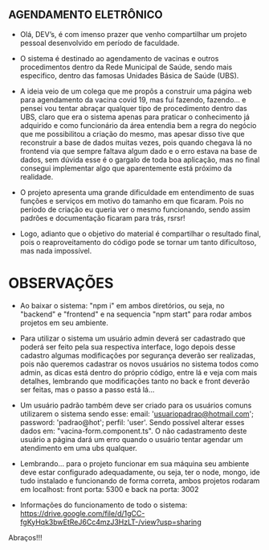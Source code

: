 ## AGENDAMENTO ELETRÔNICO

- Olá, DEV’s, é com imenso prazer que venho compartilhar um projeto pessoal desenvolvido em período de faculdade.

- O sistema é destinado ao agendamento de vacinas e outros procedimentos dentro da Rede Municipal de Saúde, sendo mais especifico, dentro das famosas Unidades Básica de Saúde (UBS).

- A ideia veio de um colega que me propôs a construir uma página web para agendamento da vacina covid 19, mas fui fazendo, fazendo... e pensei vou tentar abraçar qualquer tipo de procedimento dentro das UBS, claro que era o sistema apenas para praticar o conhecimento já adquirido e como funcionário da área entendia bem a regra do negócio que me possibilitou a criação do mesmo, mas apesar disso tive que reconstruir a base de dados muitas vezes, pois quando chegava lá no frontend via que sempre faltava algum dado e o erro estava na base de dados, sem dúvida esse é o gargalo de toda boa aplicação, mas no final consegui implementar algo que aparentemente está próximo da realidade.

- O projeto apresenta uma grande dificuldade em entendimento de suas funções e serviços em motivo do tamanho em que ficaram. Pois no período de criação eu queria ver o mesmo funcionando, sendo assim padrões e documentação ficaram para trás, rsrsr!

- Logo, adianto que o objetivo do material é compartilhar o resultado final, pois o reaproveitamento do código pode se tornar um tanto dificultoso, mas nada impossível.

# OBSERVAÇÕES

- Ao baixar o sistema: "npm i" em ambos diretórios, ou seja, no "backend" e "frontend" e na sequencia "npm start" para rodar ambos projetos em seu ambiente.

- Para utilizar o sistema um usuário admin deverá ser cadastrado que poderá ser feito pela sua respectiva interface, logo depois desse cadastro algumas modificações por segurança deverão ser realizadas, pois não queremos cadastrar os novos usuários no sistema todos como admin, as dicas está dentro do próprio código, entre lá e veja com mais detalhes, lembrando que modificações tanto no back e front deverão ser feitas, mas o passo a passo está lá...

- Um usuário padrão também deve ser criado para os usuários comuns utilizarem o sistema sendo esse: email: 'usuariopadrao@hotmail.com'; password: 'padrao@hot'; perfil: 'user'. Sendo possível alterar esses dados em: "vacina-form.component.ts". O não cadastramento deste usuário a página dará um erro quando o usuário tentar agendar um atendimento em uma ubs qualquer.

- Lembrando... para o projeto funcionar em sua máquina seu ambiente deve estar configurado adequadamente, ou seja, ter o node, mongo, ide tudo instalado e funcionando de forma correta, ambos projetos rodaram em localhost: front porta: 5300 e back na porta: 3002

- Informações do funcionamento de todo o sistema: https://drive.google.com/file/d/1gCC-fgKyHqk3bwEtReJ6Cc4mzJ3HzLT-/view?usp=sharing


Abraços!!!

